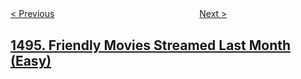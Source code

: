 <!--|This file generated by command(leetcode description); DO NOT EDIT.    |-->
<!--+----------------------------------------------------------------------+-->
<!--|@author    openset <openset.wang@gmail.com>                           |-->
<!--|@link      https://github.com/openset                                 |-->
<!--|@home      https://github.com/openset/leetcode                        |-->
<!--+----------------------------------------------------------------------+-->

[< Previous](../parallel-courses-ii "Parallel Courses II")
　　　　　　　　　　　　　　　　
[Next >](../path-crossing "Path Crossing")

## [1495. Friendly Movies Streamed Last Month (Easy)](https://leetcode.com/problems/friendly-movies-streamed-last-month "")


